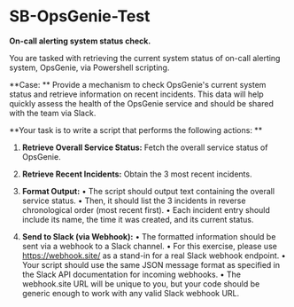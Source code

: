 # SB-OpsGenie-Test

**On-call alerting system status check.**

You are tasked with retrieving the current system status of on-call alerting system, OpsGenie, via Powershell scripting.

**Case: ** Provide a mechanism to check OpsGenie's current system status and retrieve information on recent incidents. This data will help quickly assess the health of the OpsGenie service and should be shared with the team via Slack.

**Your task is to write a script that performs the following actions: **

1. **Retrieve Overall Service Status:** Fetch the overall service status of OpsGenie. 
2. **Retrieve Recent Incidents:** Obtain the 3 most recent incidents. 
3. **Format Output:**
  •	The script should output text containing the overall service status. 
  •	Then, it should list the 3 incidents in reverse chronological order (most recent first). 
  •	Each incident entry should include its name, the time it was created, and its current status. 

4. **Send to Slack (via Webhook):**
  •	The formatted information should be sent via a webhook to a Slack channel. 
  •	For this exercise, please use https://webhook.site/ as a stand-in for a real Slack webhook endpoint. 
  •	Your script should use the same JSON message format as specified in the Slack API documentation for incoming webhooks. 
  •	The webhook.site URL will be unique to you, but your code should be generic enough to work with any valid Slack webhook URL. 
